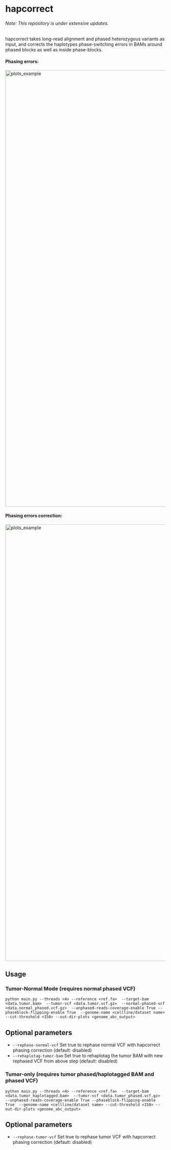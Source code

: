 # hapcorrect

###### Note: This repository is under extensive updates.

hapcorrect takes long-read alignment and phased heterozygous variants as input, and corrects the haplotypes phase-switching errors in BAMs around phased blocks as well as inside phase-blocks.


#### Phasing errors:
<img width="1373" alt="plots_example" src="images/1.png">

#### Phasing errors correction:
<img width="1373" alt="plots_example" src="images/2.png">

## Usage 

### Tumor-Normal Mode (requires normal phased VCF)
```
python main.py --threads <4> --reference <ref.fa>  --target-bam <data.tumor.bam>  --tumor-vcf <data.tumor.vcf.gz>  --normal-phased-vcf <data.normal_phased.vcf.gz>  --unphased-reads-coverage-enable True --phaseblock-flipping-enable True  --genome-name <cellline/dataset name> --cut-threshold <150> --out-dir-plots <genome_abc_output>
```
## Optional parameters
* `--rephase-normal-vcf` Set true to rephase normal VCF with hapcorrect phasing correction (default: disabled)
* `--rehaplotag-tumor-bam` Set true to rehaplotag the tumor BAM with new rephased VCF from above step (default: disabled)


### Tumor-only (requires tumor phased/haplotagged BAM and phased VCF)
```
python main.py --threads <4> --reference <ref.fa>  --target-bam <data.tumor_haplotagged.bam>  --tumor-vcf <data.tumor_phased.vcf.gz>  --unphased-reads-coverage-enable True --phaseblock-flipping-enable True  --genome-name <cellline/dataset name> --cut-threshold <150> --out-dir-plots <genome_abc_output>
```
## Optional parameters
* `--rephase-tumor-vcf` Set true to rephase tumor VCF with hapcorrect phasing correction (default: disabled)